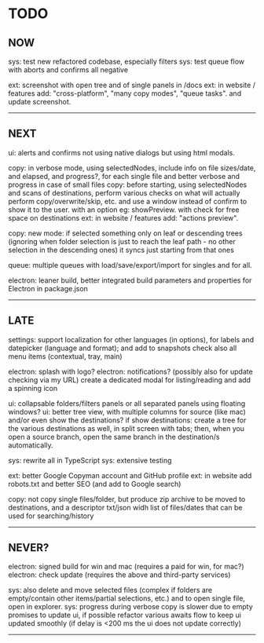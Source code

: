 # TODO

## NOW
sys: test new refactored codebase, especially filters
sys: test queue flow with aborts and confirms all negative

ext: screenshot with open tree and of single panels in /docs
ext: in website / features add: "cross-platform", "many copy modes", "queue tasks". and update screenshot.

--- 

## NEXT
ui: alerts and confirms not using native dialogs but using html modals.

copy: in verbose mode, using selectedNodes, include info on file sizes/date, and elapsed, and progress?, for each single file
      and better verbose and progress in case of small files
copy: before starting, using selectedNodes and scans of destinations, perform various checks on what will actually perform copy/overwrite/skip, etc.
      and use a window instead of confirm to show it to the user.
      with an option eg: showPreview. with check for free space on destinations
ext: in website / features add: "actions preview".

copy: new mode: if selected something only on leaf or descending trees (ignoring when folder selection is just to reach the leaf path - no other selection in the descending ones) it syncs just starting from that ones 

queue: multiple queues with load/save/export/import for singles and for all.

electron: leaner build, better integrated build parameters and properties for Electron in package.json

---

## LATE
settings: support localization for other languages (in options), for labels and datepicker (language and format); 
          and add to snapshots
          check also all menu items (contextual, tray, main)

electron: splash with logo?
electron: notifications? (possibly also for update checking via my URL)
          create a dedicated modal for listing/reading and add a spinning icon

ui: collapsable folders/filters panels or all separated panels using floating windows?
ui: better tree view, with multiple columns for source (like mac) and/or even show the destinations?
    if show destinations: create a tree for the various destinations as well, in split screen with tabs; 
    then, when you open a source branch, open the same branch in the destination/s automatically.

sys: rewrite all in TypeScript
sys: extensive testing

ext: better Google Copyman account and GitHub profile
ext: in website add robots.txt and better SEO (and add to Google search)

copy: not copy single files/folder, but produce zip archive to be moved to destinations, and a descriptor txt/json widh list of files/dates that can be used for searching/history


---

## NEVER?
electron: signed build for win and mac (requires a paid  for win, for mac?) 
electron: check update (requires the above and third-party services)

sys: also delete and move selected files (complex if folders are empty/contain other items/partial selections, etc.) and to open single file, open in explorer.
sys: progress during verbose copy is slower due to empty promises to update ui, if possible refactor various awaits flow to keep ui updated smoothly (if delay is <200 ms the ui does not update correctly)

---